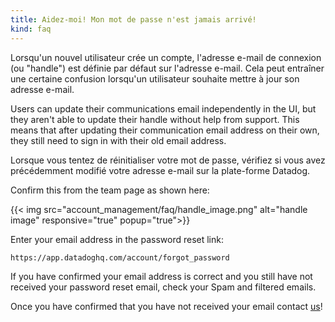 ```yaml
---
title: Aidez-moi! Mon mot de passe n'est jamais arrivé!
kind: faq
---
```


Lorsqu'un nouvel utilisateur crée un compte, l'adresse e-mail de connexion (ou "handle") est définie par défaut sur l'adresse e-mail. Cela peut entraîner une certaine confusion lorsqu'un utilisateur souhaite mettre à jour son adresse e-mail.

Users can update their communications email independently in the UI, but they aren't able to update their handle without help from support. This means that after updating their communication email address on their own, they still need to sign in with their old email address.

Lorsque vous tentez de réinitialiser votre mot de passe, vérifiez si vous avez précédemment modifié votre adresse e-mail sur la plate-forme Datadog.

Confirm this from the team page as shown here:

{{< img src="account_management/faq/handle_image.png" alt="handle image" responsive="true" popup="true">}}

Enter your email address in the password reset link:

`https://app.datadoghq.com/account/forgot_password`

If you have confirmed your email address is correct and you still have not received your password reset email, check your Spam and filtered emails.  

Once you have confirmed that you have not received your email contact [us][1]!

[1]: /help